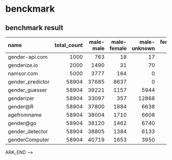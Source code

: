
# benckmark

## benchmark result

<!-- BENCHMARK_START -->
| name             |   total_count |   male-male |   male-female |   male-unknown |   female-male |   female-female |   female-unknown |   accuracy1 |   accuracy2 |   score1 |    score2 |   score3 |      score4 |
|:-----------------|--------------:|------------:|--------------:|---------------:|--------------:|----------------:|-----------------:|------------:|------------:|---------:|----------:|---------:|------------:|
| gender-api.com   |          1000 |         763 |            18 |             17 |            17 |             182 |                3 |    0.945    |    0.964286 | 0.055    | 0.0357143 | 0.02     |  0.00102041 |
| genderize.io     |          2000 |        1490 |            31 |             70 |            37 |             354 |               18 |    0.922    |    0.964435 | 0.078    | 0.0355649 | 0.044    | -0.00313808 |
| namsor.com       |          5000 |        3777 |           164 |              0 |            74 |             985 |                0 |    0.9524   |    0.9524   | 0.0476   | 0.0476    | 0        |  0.018      |
| gender_predictor |         58904 |       37685 |          8637 |              0 |          3038 |            9544 |                0 |    0.801796 |    0.801796 | 0.198204 | 0.198204  | 0        |  0.095053   |
| gender_guesser   |         58904 |       39221 |          1157 |           5944 |           484 |           10158 |             1940 |    0.838296 |    0.967836 | 0.161704 | 0.0321639 | 0.133845 |  0.0131909  |
| genderizer       |         58904 |       33097 |           357 |          12868 |           553 |            8740 |             3289 |    0.710257 |    0.978712 | 0.289743 | 0.021288  | 0.274294 | -0.00458512 |
| gender@R         |         58904 |       37800 |          1884 |           6638 |           480 |           10405 |             1697 |    0.818365 |    0.953252 | 0.181635 | 0.046748  | 0.141501 |  0.027764   |
| agefromname      |         58904 |       38004 |          1710 |           6608 |           487 |            7716 |             4379 |    0.776178 |    0.95415  | 0.223822 | 0.0458501 | 0.186524 |  0.0255233  |
| gender@go        |         58904 |       38120 |          1462 |           6740 |           596 |           10277 |             1709 |    0.821625 |    0.959211 | 0.178375 | 0.0407888 | 0.143437 |  0.0171638  |
| gender_detector  |         58904 |       38805 |          1384 |           6133 |           468 |           10168 |             1946 |    0.831404 |    0.963561 | 0.168596 | 0.0364388 | 0.137155 |  0.0180226  |
| genderComputer   |         58904 |       40719 |          1653 |           3950 |           537 |           10912 |             1133 |    0.876528 |    0.95931  | 0.123472 | 0.0406904 | 0.086293 |  0.0207354  |
<!-- BENCHMARK_END -->
ARK_END -->
